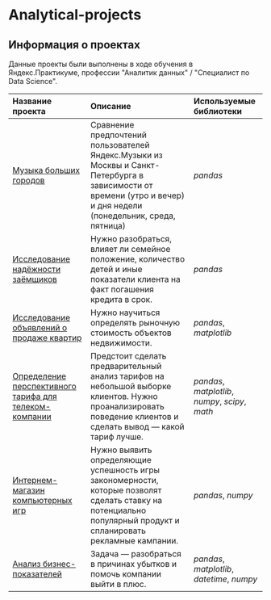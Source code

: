 # Analytical-projects

## Информация о проектах

Данные проекты были выполнены в ходе обучения в Яндекс.Практикуме, профессии "Аналитик данных" / "Специалист по Data Science".

| Название проекта | Описание | Используемые библиотеки | 
| :---------------------- | :---------------------- | :---------------------- |
| [Музыка больших городов](music) | Сравнение предпочтений пользователей Яндекс.Музыки из Москвы и Санкт-Петербурга в зависимости от времени (утро и вечер) и дня недели (понедельник, среда, пятница)| *pandas* |
[Исследование надёжности заёмщиков](credit_scoring) | Нужно разобраться, влияет ли семейное положение, количество детей и иные показатели клиента на факт погашения кредита в срок.| *pandas* |
[Исследование объявлений о продаже квартир](Realty) | Нужно научиться определять рыночную стоимость объектов недвижимости.| *pandas*, *matplotlib* |
[Определение перспективного тарифа для телеком-компании](mobile_communication) | Предстоит сделать предварительный анализ тарифов на небольшой выборке клиентов. Нужно проанализировать поведение клиентов и сделать вывод — какой тариф лучше.| *pandas*, *matplotlib*, *numpy*, *scipy*, *math* |
[Интернем-магазин компьютерных игр](online_store) |Нужно выявить определяющие успешность игры закономерности, которые позволят сделать ставку на потенциально популярный продукт и спланировать рекламные кампании.| *pandas*, *numpy* |
[Анализ бизнес-показателей](marketing) |Задача — разобраться в причинах убытков и помочь компании выйти в плюс.| *pandas*, *matplotlib*, *datetime*, *numpy*|
